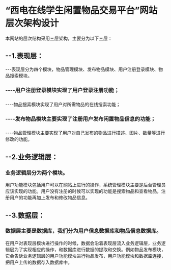 # “西电在线学生闲置物品交易平台”网站层次架构设计
本网站的层次结构采用三层架构，主要分为以下三层：
## --1.表现层：
---表现层分为四个模块，物品管理模块、发布物品模块、用户注册登录模块、物品搜索模块。

### ----用户注册登录模块实现了用户登录注册功能；
### 
----物品搜索模块实现了用户对所需物品的在线搜索功能；

### ----发布物品模块主要实现了注册用户发布闲置物品信息的功能；
### 
----物品管理模块主要实现了用户对自己发布的物品进行描述、图片、数量等进行修改的功能。

## --2.业务逻辑层：

### 业务逻辑层分为两个模块。
用户功能模块包括用户可以在网站上进行的操作，系统管理模块主要是后台管理员应该实现的功能。用户没有注册的时候可以实现的功能是搜索物品和查看物品，注册用户的功能再加上发布和修改物品信息。

## --3.数据层：

### 数据层主要是数据库，我们分为用户信息数据库和物品信息数据库。

在用户对表现层模块进行操作的时候，数据会沿着表现层流入业务逻辑层，业务逻辑层为了实现相应的操作，和数据库进行数据的提取和交换。例如物品发布模块，它会告诉业务逻辑层的用户功能模块进行物品发布，用户功能模块和数据库连接，把用户上传的数据存入数据库中。


